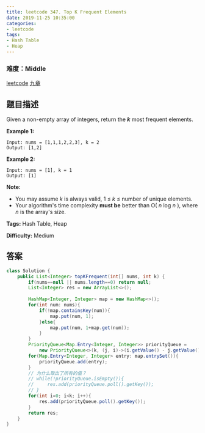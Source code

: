 ```yaml
---
title: leetcode 347. Top K Frequent Elements
date: 2019-11-25 10:35:00
categories:
- leetcode
tags:
- Hash Table
- Heap
---
```

### 难度：Middle

<a href="https://leetcode.com/problems/top-k-frequent-elements/">leetcode</a>
<a href="https://www.jiuzhang.com/solution/top-k-frequent-elements/">九章</a>
## 题目描述
Given a non-empty array of integers, return the **_k_** most frequent
elements.

**Example 1:**
        
    Input: nums = [1,1,1,2,2,3], k = 2
    Output: [1,2]
    

**Example 2:**
        
    Input: nums = [1], k = 1
    Output: [1]

**Note:**

  * You may assume _k_ is always valid, 1 ≤ _k_ ≤ number of unique elements.
  * Your algorithm's time complexity **must be** better than O( _n_ log _n_ ), where _n_ is the array's size.


**Tags:** Hash Table, Heap

**Difficulty:** Medium
## 答案
<!--more-->
```java
class Solution {
    public List<Integer> topKFrequent(int[] nums, int k) {
        if(nums==null || nums.length==0) return null;
        List<Integer> res = new ArrayList<>();
        
        HashMap<Integer, Integer> map = new HashMap<>();
        for(int num: nums){
            if(!map.containsKey(num)){
                map.put(num, 1);
            }else{
                map.put(num, 1+map.get(num));
            }
        }
        PriorityQueue<Map.Entry<Integer, Integer>> priorityQueue = 
            new PriorityQueue<>(k, (j, i)->(i.getValue() - j.getValue()));
        for(Map.Entry<Integer, Integer> entry: map.entrySet()){
            priorityQueue.add(entry);
        }
        // 为什么取出了所有的值？
        // while(!priorityQueue.isEmpty()){
        //     res.add(priorityQueue.poll().getKey());
        // }
        for(int i=0; i<k; i++){
            res.add(priorityQueue.poll().getKey());
        }
        return res;
    }
}
```
